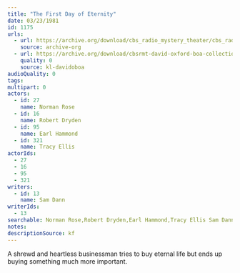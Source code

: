 ```yaml
---
title: "The First Day of Eternity"
date: 03/23/1981
id: 1175
urls: 
  - url: https://archive.org/download/cbs_radio_mystery_theater/cbs_radio_mystery_theater-1151-1200.zip/cbs_radio_mystery_theater-1151-1200%2Fcbsrmt_1175_the_first_day_of_eternity.mp3
    source: archive-org
  - url: https://archive.org/download/cbsrmt-david-oxford-boa-collection/CBSRMT-810323-1175-The-First-Day-of-Eternity-(128-48)_WBBM-JE-{BoA}.mp3
    quality: 0
    source: kl-davidoboa
audioQuality: 0
tags: 
multipart: 0
actors:  
  - id: 27
    name: Norman Rose  
  - id: 16
    name: Robert Dryden  
  - id: 95
    name: Earl Hammond  
  - id: 321
    name: Tracy Ellis
actorIds:  
  - 27  
  - 16  
  - 95  
  - 321
writers:  
  - id: 13
    name: Sam Dann
writerIds:  
  - 13
searchable: Norman Rose,Robert Dryden,Earl Hammond,Tracy Ellis Sam Dann
notes: 
descriptionSource: kf
---
```

A shrewd and heartless businessman tries to buy eternal life but ends up buying something much more important.